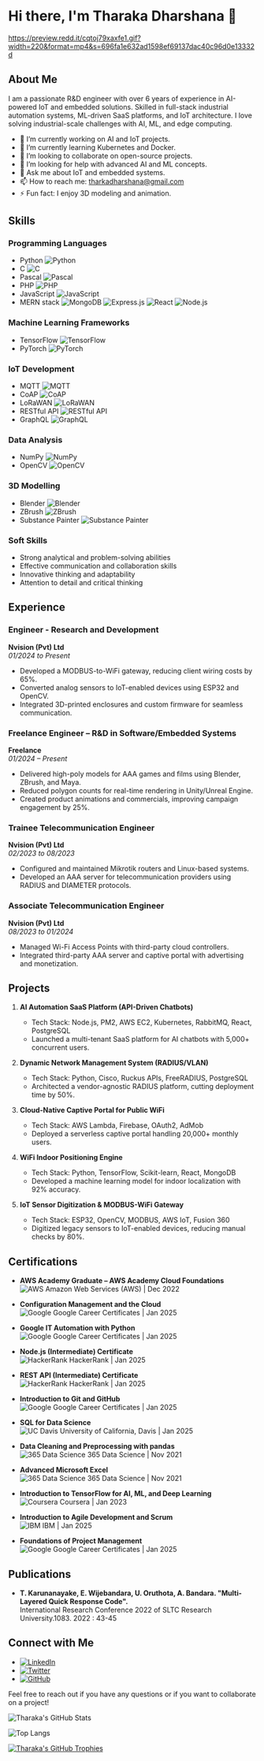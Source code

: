 # Hi there, I'm Tharaka Dharshana 👋
https://preview.redd.it/cqtoj79xaxfe1.gif?width=220&format=mp4&s=696fa1e632ad1598ef69137dac40c96d0e13332d
## About Me

I am a passionate R&D engineer with over 6 years of experience in AI-powered IoT and embedded solutions. Skilled in full-stack industrial automation systems, ML-driven SaaS platforms, and IoT architecture. I love solving industrial-scale challenges with AI, ML, and edge computing.

- 🔭 I’m currently working on AI and IoT projects.
- 🌱 I’m currently learning Kubernetes and Docker.
- 👯 I’m looking to collaborate on open-source projects.
- 🤔 I’m looking for help with advanced AI and ML concepts.
- 💬 Ask me about IoT and embedded systems.
- 📫 How to reach me: tharkadharshana@gmail.com
- ⚡ Fun fact: I enjoy 3D modeling and animation.

## Skills

### Programming Languages
- Python ![Python](https://img.shields.io/badge/-Python-3776AB?style=flat&logo=Python&logoColor=white)
- C ![C](https://img.shields.io/badge/-C-A8B9CC?style=flat&logo=C&logoColor=white)
- Pascal ![Pascal](https://img.shields.io/badge/-Pascal-00599C?style=flat&logo=Pascal&logoColor=white)
- PHP ![PHP](https://img.shields.io/badge/-PHP-777BB4?style=flat&logo=PHP&logoColor=white)
- JavaScript ![JavaScript](https://img.shields.io/badge/-JavaScript-F7DF1E?style=flat&logo=JavaScript&logoColor=black)
- MERN stack ![MongoDB](https://img.shields.io/badge/-MongoDB-47A248?style=flat&logo=MongoDB&logoColor=white) ![Express.js](https://img.shields.io/badge/-Express.js-000000?style=flat&logo=Express&logoColor=white) ![React](https://img.shields.io/badge/-React-61DAFB?style=flat&logo=React&logoColor=black) ![Node.js](https://img.shields.io/badge/-Node.js-339933?style=flat&logo=Node.js&logoColor=white)

### Machine Learning Frameworks
- TensorFlow ![TensorFlow](https://img.shields.io/badge/-TensorFlow-FF6F00?style=flat&logo=TensorFlow&logoColor=white)
- PyTorch ![PyTorch](https://img.shields.io/badge/-PyTorch-EE4C2C?style=flat&logo=PyTorch&logoColor=white)

### IoT Development
- MQTT ![MQTT](https://img.shields.io/badge/-MQTT-660066?style=flat&logo=MQTT&logoColor=white)
- CoAP ![CoAP](https://img.shields.io/badge/-CoAP-333333?style=flat&logo=CoAP&logoColor=white)
- LoRaWAN ![LoRaWAN](https://img.shields.io/badge/-LoRaWAN-0194E0?style=flat&logo=LoRa&logoColor=white)
- RESTful API ![RESTful API](https://img.shields.io/badge/-RESTful_API-FF6F00?style=flat&logo=API&logoColor=white)
- GraphQL ![GraphQL](https://img.shields.io/badge/-GraphQL-E10098?style=flat&logo=GraphQL&logoColor=white)

### Data Analysis
- NumPy ![NumPy](https://img.shields.io/badge/-NumPy-013243?style=flat&logo=NumPy&logoColor=white)
- OpenCV ![OpenCV](https://img.shields.io/badge/-OpenCV-5C3EE8?style=flat&logo=OpenCV&logoColor=white)

### 3D Modelling
- Blender ![Blender](https://img.shields.io/badge/-Blender-F5792A?style=flat&logo=Blender&logoColor=white)
- ZBrush ![ZBrush](https://img.shields.io/badge/-ZBrush-E94E31?style=flat&logo=ZBrush&logoColor=white)
- Substance Painter ![Substance Painter](https://img.shields.io/badge/-Substance_Painter-FF6F00?style=flat&logo=Substance-Painter&logoColor=white)

### Soft Skills
- Strong analytical and problem-solving abilities
- Effective communication and collaboration skills
- Innovative thinking and adaptability
- Attention to detail and critical thinking

## Experience

### Engineer - Research and Development
**Nvision (Pvt) Ltd**  
*01/2024 to Present*

- Developed a MODBUS-to-WiFi gateway, reducing client wiring costs by 65%.
- Converted analog sensors to IoT-enabled devices using ESP32 and OpenCV.
- Integrated 3D-printed enclosures and custom firmware for seamless communication.

### Freelance Engineer – R&D in Software/Embedded Systems
**Freelance**  
*01/2024 – Present*

- Delivered high-poly models for AAA games and films using Blender, ZBrush, and Maya.
- Reduced polygon counts for real-time rendering in Unity/Unreal Engine.
- Created product animations and commercials, improving campaign engagement by 25%.

### Trainee Telecommunication Engineer
**Nvision (Pvt) Ltd**  
*02/2023 to 08/2023*

- Configured and maintained Mikrotik routers and Linux-based systems.
- Developed an AAA server for telecommunication providers using RADIUS and DIAMETER protocols.

### Associate Telecommunication Engineer
**Nvision (Pvt) Ltd**  
*08/2023 to 01/2024*

- Managed Wi-Fi Access Points with third-party cloud controllers.
- Integrated third-party AAA server and captive portal with advertising and monetization.

## Projects

1. **AI Automation SaaS Platform (API-Driven Chatbots)**
   - Tech Stack: Node.js, PM2, AWS EC2, Kubernetes, RabbitMQ, React, PostgreSQL
   - Launched a multi-tenant SaaS platform for AI chatbots with 5,000+ concurrent users.

2. **Dynamic Network Management System (RADIUS/VLAN)**
   - Tech Stack: Python, Cisco, Ruckus APIs, FreeRADIUS, PostgreSQL
   - Architected a vendor-agnostic RADIUS platform, cutting deployment time by 50%.

3. **Cloud-Native Captive Portal for Public WiFi**
   - Tech Stack: AWS Lambda, Firebase, OAuth2, AdMob
   - Deployed a serverless captive portal handling 20,000+ monthly users.

4. **WiFi Indoor Positioning Engine**
   - Tech Stack: Python, TensorFlow, Scikit-learn, React, MongoDB
   - Developed a machine learning model for indoor localization with 92% accuracy.

5. **IoT Sensor Digitization & MODBUS-WiFi Gateway**
   - Tech Stack: ESP32, OpenCV, MODBUS, AWS IoT, Fusion 360
   - Digitized legacy sensors to IoT-enabled devices, reducing manual checks by 80%.

## Certifications

- **AWS Academy Graduate – AWS Academy Cloud Foundations**  
  ![AWS](https://img.shields.io/badge/-AWS-232F3E?style=flat&logo=Amazon-AWS&logoColor=white) Amazon Web Services (AWS) | Dec 2022

- **Configuration Management and the Cloud**  
  ![Google](https://img.shields.io/badge/-Google-4285F4?style=flat&logo=Google&logoColor=white) Google Career Certificates | Jan 2025

- **Google IT Automation with Python**  
  ![Google](https://img.shields.io/badge/-Google-4285F4?style=flat&logo=Google&logoColor=white) Google Career Certificates | Jan 2025

- **Node.js (Intermediate) Certificate**  
  ![HackerRank](https://img.shields.io/badge/-HackerRank-00EA64?style=flat&logo=HackerRank&logoColor=white) HackerRank | Jan 2025

- **REST API (Intermediate) Certificate**  
  ![HackerRank](https://img.shields.io/badge/-HackerRank-00EA64?style=flat&logo=HackerRank&logoColor=white) HackerRank | Jan 2025

- **Introduction to Git and GitHub**  
  ![Google](https://img.shields.io/badge/-Google-4285F4?style=flat&logo=Google&logoColor=white) Google Career Certificates | Jan 2025

- **SQL for Data Science**  
  ![UC Davis](https://img.shields.io/badge/-UC%20Davis-003262?style=flat&logo=University-of-California-Davis&logoColor=white) University of California, Davis | Jan 2025

- **Data Cleaning and Preprocessing with pandas**  
  ![365 Data Science](https://img.shields.io/badge/-365%20Data%20Science-00A3E0?style=flat&logo=Data-Science&logoColor=white) 365 Data Science | Nov 2021

- **Advanced Microsoft Excel**  
  ![365 Data Science](https://img.shields.io/badge/-365%20Data%20Science-00A3E0?style=flat&logo=Data-Science&logoColor=white) 365 Data Science | Nov 2021

- **Introduction to TensorFlow for AI, ML, and Deep Learning**  
  ![Coursera](https://img.shields.io/badge/-Coursera-2A73CC?style=flat&logo=Coursera&logoColor=white) Coursera | Jan 2023

- **Introduction to Agile Development and Scrum**  
  ![IBM](https://img.shields.io/badge/-IBM-052FAD?style=flat&logo=IBM&logoColor=white) IBM | Jan 2025

- **Foundations of Project Management**  
  ![Google](https://img.shields.io/badge/-Google-4285F4?style=flat&logo=Google&logoColor=white) Google Career Certificates | Jan 2025

## Publications

- **T. Karunanayake, E. Wijebandara, U. Oruthota, A. Bandara. "Multi-Layered Quick Response Code".**  
  International Research Conference 2022 of SLTC Research University.1083. 2022 : 43-45

## Connect with Me

- [![LinkedIn](https://img.shields.io/badge/-LinkedIn-0A66C2?style=flat&logo=LinkedIn&logoColor=white)](https://www.linkedin.com/in/tharkadharshana)
- [![Twitter](https://img.shields.io/badge/-Twitter-1DA1F2?style=flat&logo=Twitter&logoColor=white)](https://twitter.com/tharkadharshana)
- [![GitHub](https://img.shields.io/badge/-GitHub-181717?style=flat&logo=GitHub&logoColor=white)](https://github.com/tharkadharshana)

Feel free to reach out if you have any questions or if you want to collaborate on a project!

![Tharaka's GitHub Stats](https://github-readme-stats.vercel.app/api?username=tharkadharshana&show_icons=true&theme=radical)

![Top Langs](https://github-readme-stats.vercel.app/api/top-langs/?username=tharkadharshana&layout=compact&theme=radical)

[![Tharaka's GitHub Trophies](https://github-profile-trophy.vercel.app/?username=tharkadharshana&theme=radical)](https://github.com/ryo-ma/github-profile-trophy)
